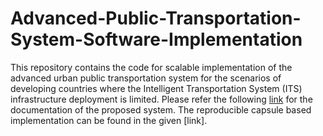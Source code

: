 # Advanced-Public-Transportation-System-Software-Implementation

This repository contains the code for scalable implementation of the advanced urban public transportation system for the scenarios of developing countries where the Intelligent Transportation System (ITS) infrastructure deployment is limited. Please refer the following [link](https://pruthvishrajput.github.io/Advanced-Public-Transportation-System-Software-Implementation/) for the documentation of the proposed system. The reproducible capsule based implementation can be found in the given [link]<script src="https://codeocean.com/widget.js?slug=9953786" async></script>.
